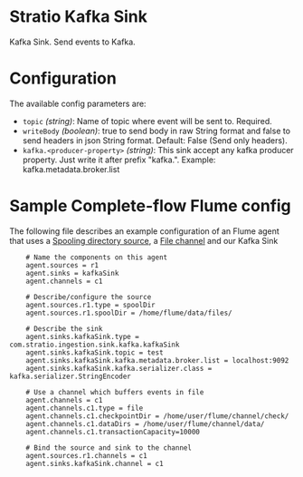 Stratio Kafka Sink
====================

Kafka Sink.  Send events to Kafka.

Configuration
=============

The available config parameters are:

- `topic` *(string)*:  Name of topic where event will be sent to. Required.
- `writeBody` *(boolean)*: true to send body in raw String format and false to send headers in json String format. Default: False (Send only headers).
- `kafka.<producer-property>` *(string)*: This sink accept any kafka producer property. Just write it after prefix "kafka.". Example: kafka.metadata.broker.list



Sample Complete-flow Flume config
=================================

The following file describes an example configuration of an Flume agent that uses a [Spooling directory source](http://flume.apache.org/FlumeUserGuide.html#spooling-directory-source), a [File channel](http://flume.apache.org/FlumeUserGuide.html#file-channel) and our Kafka Sink

``` 
    # Name the components on this agent
    agent.sources = r1
    agent.sinks = kafkaSink
    agent.channels = c1

    # Describe/configure the source
    agent.sources.r1.type = spoolDir
    agent.sources.r1.spoolDir = /home/flume/data/files/

    # Describe the sink
    agent.sinks.kafkaSink.type = com.stratio.ingestion.sink.kafka.kafkaSink
    agent.sinks.kafkaSink.topic = test
    agent.sinks.kafkaSink.kafka.metadata.broker.list = localhost:9092
    agent.sinks.kafkaSink.kafka.serializer.class = kafka.serializer.StringEncoder

    # Use a channel which buffers events in file
    agent.channels = c1
    agent.channels.c1.type = file
    agent.channels.c1.checkpointDir = /home/user/flume/channel/check/
    agent.channels.c1.dataDirs = /home/user/flume/channel/data/
    agent.channels.c1.transactionCapacity=10000

    # Bind the source and sink to the channel
    agent.sources.r1.channels = c1
    agent.sinks.kafkaSink.channel = c1

